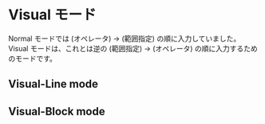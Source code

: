 # Visual モード

Normal モードでは (オペレータ) → (範囲指定) の順に入力していました。
Visual モードは、これとは逆の (範囲指定) → (オペレータ) の順に入力するためのモードです。

## Visual-Line mode

## Visual-Block mode
